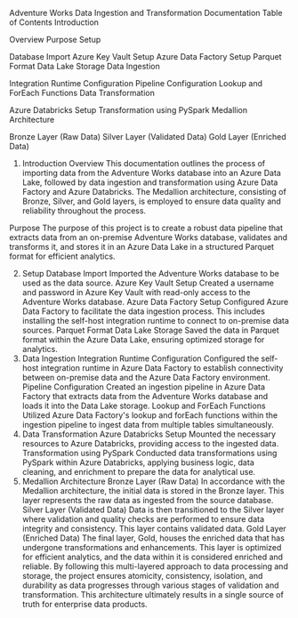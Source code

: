 Adventure Works Data Ingestion and Transformation Documentation
Table of Contents
Introduction

Overview
Purpose
Setup

Database Import
Azure Key Vault Setup
Azure Data Factory Setup
Parquet Format Data Lake Storage
Data Ingestion

Integration Runtime Configuration
Pipeline Configuration
Lookup and ForEach Functions
Data Transformation

Azure Databricks Setup
Transformation using PySpark
Medallion Architecture

Bronze Layer (Raw Data)
Silver Layer (Validated Data)
Gold Layer (Enriched Data)
1. Introduction
Overview
This documentation outlines the process of importing data from the Adventure Works database into an Azure Data Lake, followed by data ingestion and transformation using Azure Data Factory and Azure Databricks. The Medallion architecture, consisting of Bronze, Silver, and Gold layers, is employed to ensure data quality and reliability throughout the process.

Purpose
The purpose of this project is to create a robust data pipeline that extracts data from an on-premise Adventure Works database, validates and transforms it, and stores it in an Azure Data Lake in a structured Parquet format for efficient analytics.

2. Setup
Database Import
Imported the Adventure Works database to be used as the data source.
Azure Key Vault Setup
Created a username and password in Azure Key Vault with read-only access to the Adventure Works database.
Azure Data Factory Setup
Configured Azure Data Factory to facilitate the data ingestion process. This includes installing the self-host integration runtime to connect to on-premise data sources.
Parquet Format Data Lake Storage
Saved the data in Parquet format within the Azure Data Lake, ensuring optimized storage for analytics.
3. Data Ingestion
Integration Runtime Configuration
Configured the self-host integration runtime in Azure Data Factory to establish connectivity between on-premise data and the Azure Data Factory environment.
Pipeline Configuration
Created an ingestion pipeline in Azure Data Factory that extracts data from the Adventure Works database and loads it into the Data Lake storage.
Lookup and ForEach Functions
Utilized Azure Data Factory's lookup and forEach functions within the ingestion pipeline to ingest data from multiple tables simultaneously.
4. Data Transformation
Azure Databricks Setup
Mounted the necessary resources to Azure Databricks, providing access to the ingested data.
Transformation using PySpark
Conducted data transformations using PySpark within Azure Databricks, applying business logic, data cleaning, and enrichment to prepare the data for analytical use.
5. Medallion Architecture
Bronze Layer (Raw Data)
In accordance with the Medallion architecture, the initial data is stored in the Bronze layer. This layer represents the raw data as ingested from the source database.
Silver Layer (Validated Data)
Data is then transitioned to the Silver layer where validation and quality checks are performed to ensure data integrity and consistency. This layer contains validated data.
Gold Layer (Enriched Data)
The final layer, Gold, houses the enriched data that has undergone transformations and enhancements. This layer is optimized for efficient analytics, and the data within it is considered enriched and reliable.
By following this multi-layered approach to data processing and storage, the project ensures atomicity, consistency, isolation, and durability as data progresses through various stages of validation and transformation. This architecture ultimately results in a single source of truth for enterprise data products.
